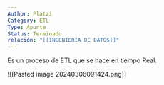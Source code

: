 ```yaml
---
Author: Platzi
Category: ETL
Type: Apunte
Status: Terminado
relación: "[[INGENIERÍA DE DATOS]]"
---
```

Es un proceso de ETL que se hace en tiempo Real.

![[Pasted image 20240306091424.png]]